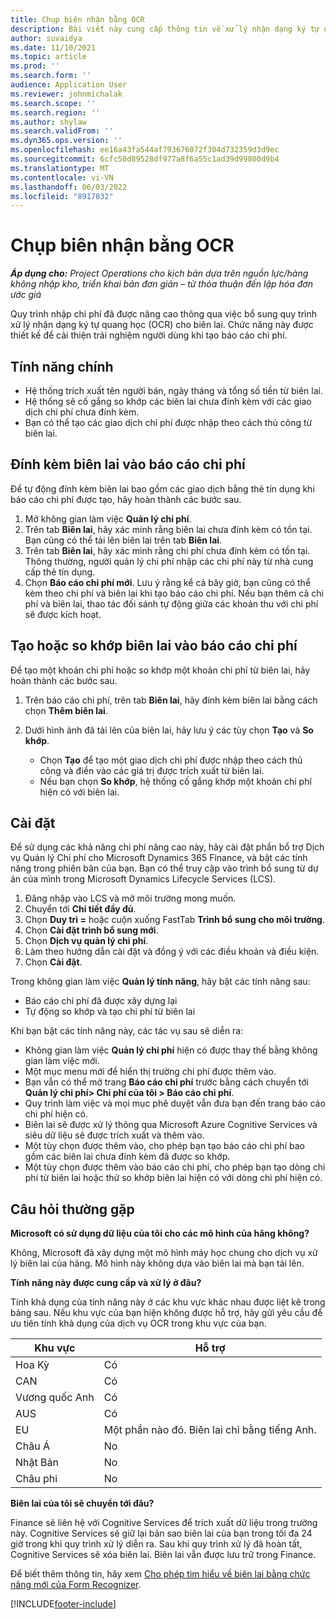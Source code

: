 ```yaml
---
title: Chụp biên nhận bằng OCR
description: Bài viết này cung cấp thông tin về xử lý nhận dạng ký tự quang học (OCR) cho biên lai.
author: suvaidya
ms.date: 11/10/2021
ms.topic: article
ms.prod: ''
ms.search.form: ''
audience: Application User
ms.reviewer: johnmichalak
ms.search.scope: ''
ms.search.region: ''
ms.author: shylaw
ms.search.validFrom: ''
ms.dyn365.ops.version: ''
ms.openlocfilehash: ee16a43fa544af793676072f304d732359d3d9ec
ms.sourcegitcommit: 6cfc50d89528df977a8f6a55c1ad39d99800d9b4
ms.translationtype: MT
ms.contentlocale: vi-VN
ms.lasthandoff: 06/03/2022
ms.locfileid: "8917832"
---
```

# <a name="capture-a-receipt-using-ocr"></a>Chụp biên nhận bằng OCR

_**Áp dụng cho:** Project Operations cho kịch bản dựa trên nguồn lực/hàng không nhập kho, triển khai bản đơn giản – từ thỏa thuận đến lập hóa đơn ước giá_

Quy trình nhập chi phí đã được nâng cao thông qua việc bổ sung quy trình xử lý nhận dạng ký tự quang học (OCR) cho biên lai. Chức năng này được thiết kế để cải thiện trải nghiệm người dùng khi tạo báo cáo chi phí.

## <a name="key-features"></a>Tính năng chính

- Hệ thống trích xuất tên người bán, ngày tháng và tổng số tiền từ biên lai.
- Hệ thống sẽ cố gắng so khớp các biên lai chưa đính kèm với các giao dịch chi phí chưa đính kèm.
- Bạn có thể tạo các giao dịch chi phí được nhập theo cách thủ công từ biên lai.

## <a name="attach-receipts-to-an-expense-report"></a>Đính kèm biên lai vào báo cáo chi phí

Để tự động đính kèm biên lai bao gồm các giao dịch bằng thẻ tín dụng khi báo cáo chi phí được tạo, hãy hoàn thành các bước sau.

  1. Mở không gian làm việc **Quản lý chi phí**.
  2. Trên tab **Biên lai**, hãy xác minh rằng biên lai chưa đính kèm có tồn tại. Bạn cũng có thể tải lên biên lai trên tab **Biên lai**.
  3. Trên tab **Biên lai**, hãy xác minh rằng chi phí chưa đính kèm có tồn tại. Thông thường, người quản lý chi phí nhập các chi phí này từ nhà cung cấp thẻ tín dụng.
  4. Chọn **Báo cáo chi phí mới**. Lưu ý rằng kể cả bây giờ, bạn cũng có thể kèm theo chi phí và biên lai khi tạo báo cáo chi phí. Nếu bạn thêm cả chi phí và biên lai, thao tác đối sánh tự động giữa các khoản thu với chi phí sẽ được kích hoạt.

## <a name="create-or-match-receipts-to-an-expense-report"></a>Tạo hoặc so khớp biên lai vào báo cáo chi phí
Để tạo một khoản chi phí hoặc so khớp một khoản chi phí từ biên lai, hãy hoàn thành các bước sau.

  1. Trên báo cáo chi phí, trên tab **Biên lai**, hãy đính kèm biên lai bằng cách chọn **Thêm biên lai**.
  2. Dưới hình ảnh đã tải lên của biên lai, hãy lưu ý các tùy chọn **Tạo** và **So khớp**.

      - Chọn **Tạo** để tạo một giao dịch chi phí được nhập theo cách thủ công và điền vào các giá trị được trích xuất từ biên lai.
      - Nếu bạn chọn **So khớp**, hệ thống cố gắng khớp một khoản chi phí hiện có với biên lai.

## <a name="installation"></a>Cài đặt

Để sử dụng các khả năng chi phí nâng cao này, hãy cài đặt phần bổ trợ Dịch vụ Quản lý Chi phí cho Microsoft Dynamics 365 Finance, và bật các tính năng trong phiên bản của bạn. Bạn có thể truy cập vào trình bổ sung từ dự án của mình trong Microsoft Dynamics Lifecycle Services (LCS).

1. Đăng nhập vào LCS và mở môi trường mong muốn.
2. Chuyển tới **Chi tiết đầy đủ**.
3. Chọn **Duy trì =** hoặc cuộn xuống FastTab **Trình bổ sung cho môi trường**.
4. Chọn **Cài đặt trình bổ sung mới**.
5. Chọn **Dịch vụ quản lý chi phí**.
6. Làm theo hướng dẫn cài đặt và đồng ý với các điều khoản và điều kiện.
7. Chọn **Cài đặt**.

Trong không gian làm việc **Quản lý tính năng**, hãy bật các tính năng sau:

- Báo cáo chi phí đã được xây dựng lại
- Tự động so khớp và tạo chi phí từ biên lai

Khi bạn bật các tính năng này, các tác vụ sau sẽ diễn ra:

- Không gian làm việc **Quản lý chi phí** hiện có được thay thế bằng không gian làm việc mới.
- Một mục menu mới để hiển thị trường chi phí được thêm vào.
- Bạn vẫn có thể mở trang **Báo cáo chi phí** trước bằng cách chuyển tới **Quản lý chi phí> Chi phí của tôi > Báo cáo chi phí**.
- Quy trình làm việc và mọi mục phê duyệt vẫn đưa bạn đến trang báo cáo chi phí hiện có.
- Biên lai sẽ được xử lý thông qua Microsoft Azure Cognitive Services và siêu dữ liệu sẽ được trích xuất và thêm vào.
- Một tùy chọn được thêm vào, cho phép bạn tạo báo cáo chi phí bao gồm các biên lai chưa đính kèm đã được so khớp.
- Một tùy chọn được thêm vào báo cáo chi phí, cho phép bạn tạo dòng chi phí từ biên lai hoặc thử so khớp biên lai hiện có với dòng chi phí hiện có.

## <a name="frequently-asked-questions"></a>Câu hỏi thường gặp

**Microsoft có sử dụng dữ liệu của tôi cho các mô hình của hãng không?**

Không, Microsoft đã xây dựng một mô hình máy học chung cho dịch vụ xử lý biên lai của hãng. Mô hình này không dựa vào biên lai mà bạn tải lên.

**Tính năng này được cung cấp và xử lý ở đâu?**

Tính khả dụng của tính năng này ở các khu vực khác nhau được liệt kê trong bảng sau. Nếu khu vực của bạn hiện không được hỗ trợ, hãy gửi yêu cầu để ưu tiên tính khả dụng của dịch vụ OCR trong khu vực của bạn. 

| Khu vực | Hỗ trợ                         |
|--------|-----------------------------------|
| Hoa Kỳ    | Có                               |
| CAN    | Có                               |
| Vương quốc Anh     | Có                               |
| AUS    | Có                               |
| EU     | Một phần nào đó. Biên lai chỉ bằng tiếng Anh. |
| Châu Á   | No                                |
| Nhật Bản  | No                                |
| Châu phi | No                                |

**Biên lai của tôi sẽ chuyển tới đâu?**

Finance sẽ liên hệ với Cognitive Services để trích xuất dữ liệu trong trường này. Cognitive Services sẽ giữ lại bản sao biên lai của bạn trong tối đa 24 giờ trong khi quy trình xử lý diễn ra. Sau khi quy trình xử lý đã hoàn tất, Cognitive Services sẽ xóa biên lai. Biên lai vẫn được lưu trữ trong Finance.

Để biết thêm thông tin, hãy xem [Cho phép tìm hiểu về biên lai bằng chức năng mới của Form Recognizer](https://azure.microsoft.com/blog/enable-receipt-understanding-with-form-recognizer-s-new-capability/).


[!INCLUDE[footer-include](../includes/footer-banner.md)]
